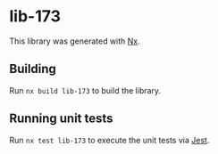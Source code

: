 # lib-173

This library was generated with [Nx](https://nx.dev).

## Building

Run `nx build lib-173` to build the library.

## Running unit tests

Run `nx test lib-173` to execute the unit tests via [Jest](https://jestjs.io).
